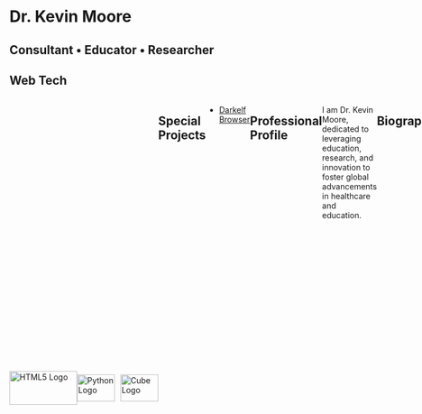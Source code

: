 # Dr. Kevin Moore

## Consultant • Educator • Researcher

## Web Tech 
<div style="display: flex;">

<div style="display:flex; align-items:center;">
    <img src="https://www.freepnglogos.com/uploads/html5-logo-png/html5-logo-devextreme-multi-purpose-controls-html-javascript-3.png" width="120" height="60" alt="HTML5 Logo">
    <img src="https://s3.dualstack.us-east-2.amazonaws.com/pythondotorg-assets/media/community/logos/python-logo-only.png" alt="Python Logo" style="width:67px; height:48px; margin-right:10px;">
    <img src="https://pypi.org/static/images/white-cube.2351a86c.svg" width="67" height="48" alt="Cube Logo">
</div>

## Special Projects
- [Darkelf Browser](https://github.com/Darkelf2024/Darkelf-Browser/blob/main/README.md)

## Professional Profile

I am Dr. Kevin Moore, dedicated to leveraging education, research, and innovation to foster global advancements in healthcare and education.

## Biography

With a PhD in Education and a Minor in TESOL, I am a dedicated Medical Researcher specializing in healthcare and education. My work focuses on enhancing medical knowledge and educational practices for the betterment of communities. Passionate about healthcare, education, and research, my aim is to bridge these domains and enhance learning and health outcomes worldwide. Through the integration of research, education, and innovation, I strive to drive meaningful improvements in healthcare and education. Certified by ManchesterCF and the University of New Haven, Connecticut, I am committed to leveraging my expertise to affect positive change on a global scale.

## Services

- Financial Data Analysis: Analyzing financial data, generating reports, and implementing risk management strategies.
- Research Services: Utilizing Open Source Intelligence (OSINT) for insights in linguistics, oncology, and strategic medical partnerships.
- Writing Services: Crafting attention-grabbing resumes, powerful reference letters, and impeccable thesis/dissertations.
- Educational Consultation: Prepare for college admissions and exams like IELTS and OET, certified in OET Knowledge.

## Affiliations

I am affiliated with organizations:

- DocMatter
- Endocrine Society
- IACA (International Association of Crime Analysts)
- ICAC (Internet Crimes Against Children)
- ICOS (International Council of Onomastic Science)

## Vision

My vision is to merge research, education, and innovation to create positive impacts on global healthcare and education outcomes.

## Skills

- Data Analysis
- Research Methodology
- Multilingual Communication
- Critical Thinking
- Teaching and Training
- Cross-Cultural Competence
- Intelligence Analysis
- Medical Terminology
- Financial Modeling

## Info

- [ManchesterCF](https://www.manchestercf.com/fis-7/)
- [EGS University](https://www.egs.edu.eu/)
- [USM University](https://www.usm.my/)


## FIS Badge
[FIS BADGE](https://www.credly.com/badges/c267d873-79ef-4e05-9389-643b15ae2482/embedded)
The Financial Intelligence Specialist (FIS) designation provides an online qualification for anti-money laundering and anti-terrorist financing compliance professionals.The designation is provided jointly by ManchesterCF and the University of NewHaven, Connecticut.

## Contact
- Email: kjm489@km-consultant.pro
- Website: [Dr. Kevin Moore](https://km-consultant.pro/)

Reach out to me via email or connect with me on professional networks

<!---
Darkelf2024/Darkelf2024 is a ✨ special ✨ repository because its `README.md` (this file) appears on your GitHub profile.
You can click the Preview link to take a look at your changes.
--->

